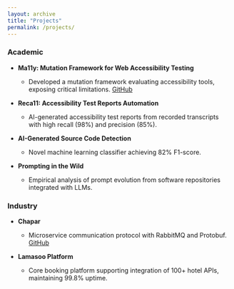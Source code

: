 ```yaml
---
layout: archive
title: "Projects"
permalink: /projects/
---
```


### Academic

- **Ma11y: Mutation Framework for Web Accessibility Testing**
  - Developed a mutation framework evaluating accessibility tools, exposing critical limitations.
  [GitHub](https://github.com/mahantaf/web-a11y-tool-analyzer)

- **Reca11: Accessibility Test Reports Automation**
  - AI-generated accessibility test reports from recorded transcripts with high recall (98%) and precision (85%).

- **AI-Generated Source Code Detection**
  - Novel machine learning classifier achieving 82% F1-score.

- **Prompting in the Wild**
  - Empirical analysis of prompt evolution from software repositories integrated with LLMs.

### Industry

- **Chapar**
  - Microservice communication protocol with RabbitMQ and Protobuf. [GitHub](https://github.com/AhmadMja/Chapar)

- **Lamasoo Platform**
  - Core booking platform supporting integration of 100+ hotel APIs, maintaining 99.8% uptime.